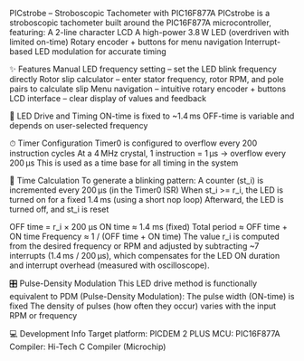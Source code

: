 PICstrobe – Stroboscopic Tachometer with PIC16F877A
PICstrobe is a stroboscopic tachometer built around the PIC16F877A microcontroller, featuring:
A 2-line character LCD
A high-power 3.8 W LED (overdriven with limited on-time)
Rotary encoder + buttons for menu navigation
Interrupt-based LED modulation for accurate timing

✨ Features
Manual LED frequency setting – set the LED blink frequency directly
Rotor slip calculator – enter stator frequency, rotor RPM, and pole pairs to calculate slip
Menu navigation – intuitive rotary encoder + buttons
LCD interface – clear display of values and feedback

🔦 LED Drive and Timing
ON-time is fixed to ~1.4 ms
OFF-time is variable and depends on user-selected frequency

⏱ Timer Configuration
Timer0 is configured to overflow every 200 instruction cycles
At a 4 MHz crystal, 1 instruction = 1 µs → overflow every 200 µs
This is used as a time base for all timing in the system

🧮 Time Calculation
To generate a blinking pattern:
A counter (st_i) is incremented every 200 µs (in the Timer0 ISR)
When st_i >= r_i, the LED is turned on for a fixed 1.4 ms (using a short nop loop)
Afterward, the LED is turned off, and st_i is reset

OFF time = r_i × 200 µs
ON time ≈ 1.4 ms (fixed)
Total period ≈ OFF time + ON time
Frequency ≈ 1 / (OFF time + ON time)
The value r_i is computed from the desired frequency or RPM and adjusted by subtracting ~7 interrupts (1.4 ms / 200 µs), which compensates for the LED ON duration and interrupt overhead (measured with oscilloscope).

🎛 Pulse-Density Modulation
This LED drive method is functionally equivalent to PDM (Pulse-Density Modulation):
The pulse width (ON-time) is fixed
The density of pulses (how often they occur) varies with the input RPM or frequency

💻 Development Info
Target platform: PICDEM 2 PLUS
MCU: PIC16F877A
Compiler: Hi-Tech C Compiler (Microchip)
